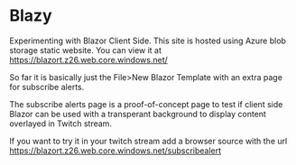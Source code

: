 # Blazy
Experimenting with Blazor Client Side. This site is hosted using Azure blob storage static website. You can view it at https://blazort.z26.web.core.windows.net/

So far it is basically just the File>New Blazor Template with an extra page for subscribe alerts.

The subscribe alerts page is a proof-of-concept page to test if client side Blazor can be used with a transperant background to display content overlayed in Twitch stream.

If you want to try it in your twitch stream add a browser source with the url https://blazort.z26.web.core.windows.net/subscribealert
